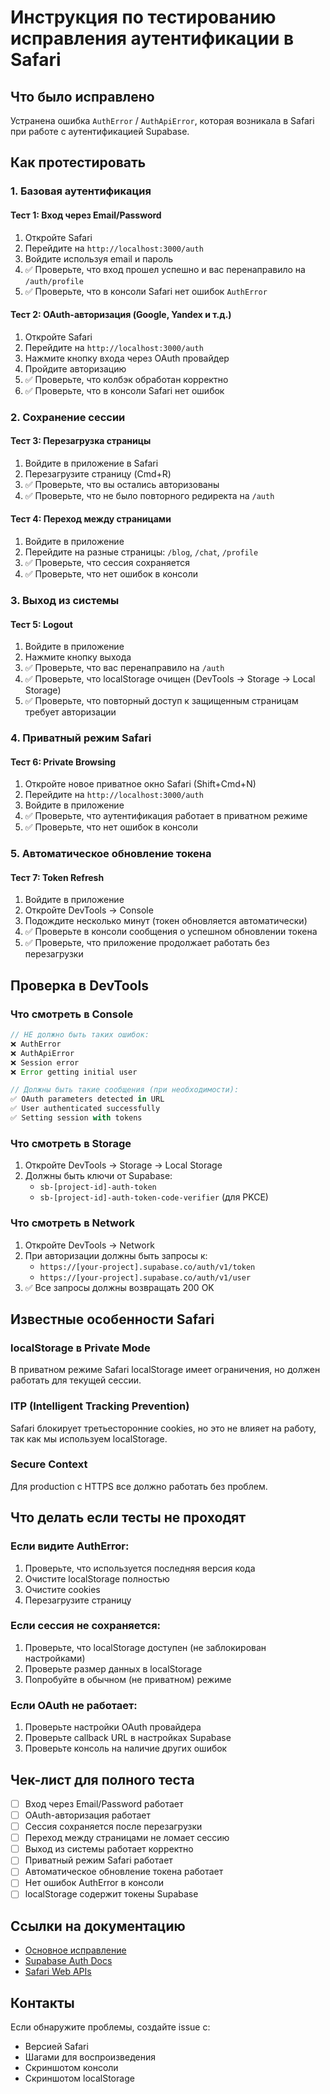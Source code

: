 # Инструкция по тестированию исправления аутентификации в Safari

## Что было исправлено

Устранена ошибка `AuthError` / `AuthApiError`, которая возникала в Safari при работе с аутентификацией Supabase.

## Как протестировать

### 1. Базовая аутентификация

#### Тест 1: Вход через Email/Password
1. Откройте Safari
2. Перейдите на `http://localhost:3000/auth`
3. Войдите используя email и пароль
4. ✅ Проверьте, что вход прошел успешно и вас перенаправило на `/auth/profile`
5. ✅ Проверьте, что в консоли Safari нет ошибок `AuthError`

#### Тест 2: OAuth-авторизация (Google, Yandex и т.д.)
1. Откройте Safari
2. Перейдите на `http://localhost:3000/auth`
3. Нажмите кнопку входа через OAuth провайдер
4. Пройдите авторизацию
5. ✅ Проверьте, что колбэк обработан корректно
6. ✅ Проверьте, что в консоли Safari нет ошибок

### 2. Сохранение сессии

#### Тест 3: Перезагрузка страницы
1. Войдите в приложение в Safari
2. Перезагрузите страницу (Cmd+R)
3. ✅ Проверьте, что вы остались авторизованы
4. ✅ Проверьте, что не было повторного редиректа на `/auth`

#### Тест 4: Переход между страницами
1. Войдите в приложение
2. Перейдите на разные страницы: `/blog`, `/chat`, `/profile`
3. ✅ Проверьте, что сессия сохраняется
4. ✅ Проверьте, что нет ошибок в консоли

### 3. Выход из системы

#### Тест 5: Logout
1. Войдите в приложение
2. Нажмите кнопку выхода
3. ✅ Проверьте, что вас перенаправило на `/auth`
4. ✅ Проверьте, что localStorage очищен (DevTools → Storage → Local Storage)
5. ✅ Проверьте, что повторный доступ к защищенным страницам требует авторизации

### 4. Приватный режим Safari

#### Тест 6: Private Browsing
1. Откройте новое приватное окно Safari (Shift+Cmd+N)
2. Перейдите на `http://localhost:3000/auth`
3. Войдите в приложение
4. ✅ Проверьте, что аутентификация работает в приватном режиме
5. ✅ Проверьте, что нет ошибок в консоли

### 5. Автоматическое обновление токена

#### Тест 7: Token Refresh
1. Войдите в приложение
2. Откройте DevTools → Console
3. Подождите несколько минут (токен обновляется автоматически)
4. ✅ Проверьте в консоли сообщения о успешном обновлении токена
5. ✅ Проверьте, что приложение продолжает работать без перезагрузки

## Проверка в DevTools

### Что смотреть в Console
```javascript
// НЕ должно быть таких ошибок:
❌ AuthError
❌ AuthApiError
❌ Session error
❌ Error getting initial user

// Должны быть такие сообщения (при необходимости):
✅ OAuth parameters detected in URL
✅ User authenticated successfully
✅ Setting session with tokens
```

### Что смотреть в Storage
1. Откройте DevTools → Storage → Local Storage
2. Должны быть ключи от Supabase:
   - `sb-[project-id]-auth-token`
   - `sb-[project-id]-auth-token-code-verifier` (для PKCE)

### Что смотреть в Network
1. Откройте DevTools → Network
2. При авторизации должны быть запросы к:
   - `https://[your-project].supabase.co/auth/v1/token`
   - `https://[your-project].supabase.co/auth/v1/user`
3. ✅ Все запросы должны возвращать 200 OK

## Известные особенности Safari

### localStorage в Private Mode
В приватном режиме Safari localStorage имеет ограничения, но должен работать для текущей сессии.

### ITP (Intelligent Tracking Prevention)
Safari блокирует третьесторонние cookies, но это не влияет на работу, так как мы используем localStorage.

### Secure Context
Для production с HTTPS все должно работать без проблем.

## Что делать если тесты не проходят

### Если видите AuthError:
1. Проверьте, что используется последняя версия кода
2. Очистите localStorage полностью
3. Очистите cookies
4. Перезагрузите страницу

### Если сессия не сохраняется:
1. Проверьте, что localStorage доступен (не заблокирован настройками)
2. Проверьте размер данных в localStorage
3. Попробуйте в обычном (не приватном) режиме

### Если OAuth не работает:
1. Проверьте настройки OAuth провайдера
2. Проверьте callback URL в настройках Supabase
3. Проверьте консоль на наличие других ошибок

## Чек-лист для полного теста

- [ ] Вход через Email/Password работает
- [ ] OAuth-авторизация работает
- [ ] Сессия сохраняется после перезагрузки
- [ ] Переход между страницами не ломает сессию
- [ ] Выход из системы работает корректно
- [ ] Приватный режим Safari работает
- [ ] Автоматическое обновление токена работает
- [ ] Нет ошибок AuthError в консоли
- [ ] localStorage содержит токены Supabase

## Ссылки на документацию

- [Основное исправление](/docs/SAFARI_AUTH_FIX.md)
- [Supabase Auth Docs](https://supabase.com/docs/guides/auth)
- [Safari Web APIs](https://developer.apple.com/documentation/webkitjs)

## Контакты

Если обнаружите проблемы, создайте issue с:
- Версией Safari
- Шагами для воспроизведения
- Скриншотом консоли
- Скриншотом localStorage

